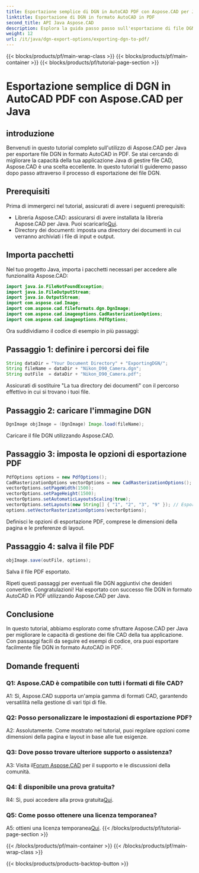 ```yaml
---
title: Esportazione semplice di DGN in AutoCAD PDF con Aspose.CAD per Java
linktitle: Esportazione di DGN in formato AutoCAD in PDF
second_title: API Java Aspose.CAD
description: Esplora la guida passo passo sull'esportazione di file DGN in formato AutoCAD in PDF utilizzando Aspose.CAD per Java. Migliora facilmente le capacità di gestione CAD della tua applicazione Java.
weight: 12
url: /it/java/dgn-export-options/exporting-dgn-to-pdf/
---
```


{{< blocks/products/pf/main-wrap-class >}}
{{< blocks/products/pf/main-container >}}
{{< blocks/products/pf/tutorial-page-section >}}

# Esportazione semplice di DGN in AutoCAD PDF con Aspose.CAD per Java

## introduzione

Benvenuti in questo tutorial completo sull'utilizzo di Aspose.CAD per Java per esportare file DGN in formato AutoCAD in PDF. Se stai cercando di migliorare la capacità della tua applicazione Java di gestire file CAD, Aspose.CAD è una scelta eccellente. In questo tutorial ti guideremo passo dopo passo attraverso il processo di esportazione dei file DGN.


## Prerequisiti
Prima di immergerci nel tutorial, assicurati di avere i seguenti prerequisiti:
-  Libreria Aspose.CAD: assicurarsi di avere installata la libreria Aspose.CAD per Java. Puoi scaricarlo[Qui](https://releases.aspose.com/cad/java/).
- Directory dei documenti: imposta una directory dei documenti in cui verranno archiviati i file di input e output.

## Importa pacchetti

Nel tuo progetto Java, importa i pacchetti necessari per accedere alle funzionalità Aspose.CAD:

```java
import java.io.FileNotFoundException;
import java.io.FileOutputStream;
import java.io.OutputStream;
import com.aspose.cad.Image;
import com.aspose.cad.fileformats.dgn.DgnImage;
import com.aspose.cad.imageoptions.CadRasterizationOptions;
import com.aspose.cad.imageoptions.PdfOptions;
```

Ora suddividiamo il codice di esempio in più passaggi:

## Passaggio 1: definire i percorsi dei file

```java
String dataDir = "Your Document Directory" + "ExportingDGN/";
String fileName = dataDir + "Nikon_D90_Camera.dgn";
String outFile  = dataDir + "Nikon_D90_Camera.pdf";
```

Assicurati di sostituire "La tua directory dei documenti" con il percorso effettivo in cui si trovano i tuoi file.

## Passaggio 2: caricare l'immagine DGN

```java
DgnImage objImage = (DgnImage) Image.load(fileName);
```

Caricare il file DGN utilizzando Aspose.CAD.

## Passaggio 3: imposta le opzioni di esportazione PDF

```java
PdfOptions options = new PdfOptions();
CadRasterizationOptions vectorOptions = new CadRasterizationOptions();
vectorOptions.setPageWidth(1500);
vectorOptions.setPageHeight(1500);
vectorOptions.setAutomaticLayoutsScaling(true);
vectorOptions.setLayouts(new String[] { "1", "2", "3", "9" }); // Esporta visualizzazioni specifiche
options.setVectorRasterizationOptions(vectorOptions);
```

Definisci le opzioni di esportazione PDF, comprese le dimensioni della pagina e le preferenze di layout.

## Passaggio 4: salva il file PDF

```java
objImage.save(outFile, options);
```

Salva il file PDF esportato.

Ripeti questi passaggi per eventuali file DGN aggiuntivi che desideri convertire. Congratulazioni! Hai esportato con successo file DGN in formato AutoCAD in PDF utilizzando Aspose.CAD per Java.

## Conclusione

In questo tutorial, abbiamo esplorato come sfruttare Aspose.CAD per Java per migliorare le capacità di gestione dei file CAD della tua applicazione. Con passaggi facili da seguire ed esempi di codice, ora puoi esportare facilmente file DGN in formato AutoCAD in PDF.

## Domande frequenti

### Q1: Aspose.CAD è compatibile con tutti i formati di file CAD?

A1: Sì, Aspose.CAD supporta un'ampia gamma di formati CAD, garantendo versatilità nella gestione di vari tipi di file.

### Q2: Posso personalizzare le impostazioni di esportazione PDF?

A2: Assolutamente. Come mostrato nel tutorial, puoi regolare opzioni come dimensioni della pagina e layout in base alle tue esigenze.

### Q3: Dove posso trovare ulteriore supporto o assistenza?

 A3: Visita il[Forum Aspose.CAD](https://forum.aspose.com/c/cad/19) per il supporto e le discussioni della comunità.

### Q4: È disponibile una prova gratuita?

 R4: Sì, puoi accedere alla prova gratuita[Qui](https://releases.aspose.com/).

### Q5: Come posso ottenere una licenza temporanea?

 A5: ottieni una licenza temporanea[Qui](https://purchase.aspose.com/temporary-license/).
{{< /blocks/products/pf/tutorial-page-section >}}

{{< /blocks/products/pf/main-container >}}
{{< /blocks/products/pf/main-wrap-class >}}

{{< blocks/products/products-backtop-button >}}
